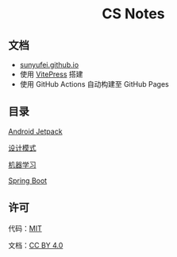 <h1 align="center">CS Notes</h1>

## 文档

-  [sunyufei.github.io](https://sunyufei.github.io)
-  使用 [VitePress](https://vitepress.dev) 搭建
-  使用 GitHub Actions 自动构建至 GitHub Pages

## 目录

[Android Jetpack](android-jetpack/)

[设计模式](design-pattern/)

[机器学习](ML/)

[Spring Boot](spring-boot-demo/)

## 许可

代码：[MIT](LICENSE)

文档：[CC BY 4.0](https://creativecommons.org/licenses/by/4.0/deed.zh)
